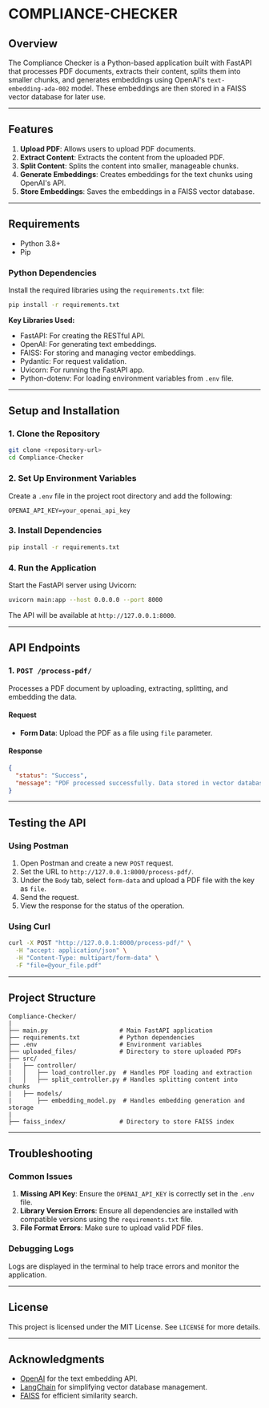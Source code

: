# COMPLIANCE-CHECKER

## Overview
The Compliance Checker is a Python-based application built with FastAPI that processes PDF documents, extracts their content, splits them into smaller chunks, and generates embeddings using OpenAI's `text-embedding-ada-002` model. These embeddings are then stored in a FAISS vector database for later use.

---

## Features
1. **Upload PDF**: Allows users to upload PDF documents.
2. **Extract Content**: Extracts the content from the uploaded PDF.
3. **Split Content**: Splits the content into smaller, manageable chunks.
4. **Generate Embeddings**: Creates embeddings for the text chunks using OpenAI's API.
5. **Store Embeddings**: Saves the embeddings in a FAISS vector database.

---

## Requirements
- Python 3.8+
- Pip

### Python Dependencies
Install the required libraries using the `requirements.txt` file:
```bash
pip install -r requirements.txt
```

**Key Libraries Used:**
- FastAPI: For creating the RESTful API.
- OpenAI: For generating text embeddings.
- FAISS: For storing and managing vector embeddings.
- Pydantic: For request validation.
- Uvicorn: For running the FastAPI app.
- Python-dotenv: For loading environment variables from `.env` file.

---

## Setup and Installation

### 1. Clone the Repository
```bash
git clone <repository-url>
cd Compliance-Checker
```

### 2. Set Up Environment Variables
Create a `.env` file in the project root directory and add the following:
```
OPENAI_API_KEY=your_openai_api_key
```

### 3. Install Dependencies
```bash
pip install -r requirements.txt
```

### 4. Run the Application
Start the FastAPI server using Uvicorn:
```bash
uvicorn main:app --host 0.0.0.0 --port 8000
```

The API will be available at `http://127.0.0.1:8000`.

---

## API Endpoints

### 1. `POST /process-pdf/`
Processes a PDF document by uploading, extracting, splitting, and embedding the data.

#### Request
- **Form Data**: Upload the PDF as a file using `file` parameter.

#### Response
```json
{
  "status": "Success",
  "message": "PDF processed successfully. Data stored in vector database."
}
```

---

## Testing the API

### Using Postman
1. Open Postman and create a new `POST` request.
2. Set the URL to `http://127.0.0.1:8000/process-pdf/`.
3. Under the `Body` tab, select `form-data` and upload a PDF file with the key as `file`.
4. Send the request.
5. View the response for the status of the operation.

### Using Curl
```bash
curl -X POST "http://127.0.0.1:8000/process-pdf/" \
  -H "accept: application/json" \
  -H "Content-Type: multipart/form-data" \
  -F "file=@your_file.pdf"
```

---

## Project Structure
```
Compliance-Checker/
|
├── main.py                    # Main FastAPI application
├── requirements.txt           # Python dependencies
├── .env                       # Environment variables
├── uploaded_files/            # Directory to store uploaded PDFs
├── src/
|   ├── controller/
|   │   ├── load_controller.py  # Handles PDF loading and extraction
|   │   ├── split_controller.py # Handles splitting content into chunks
|   ├── models/
|       ├── embedding_model.py  # Handles embedding generation and storage
|
├── faiss_index/               # Directory to store FAISS index
```

---

## Troubleshooting

### Common Issues
1. **Missing API Key**: Ensure the `OPENAI_API_KEY` is correctly set in the `.env` file.
2. **Library Version Errors**: Ensure all dependencies are installed with compatible versions using the `requirements.txt` file.
3. **File Format Errors**: Make sure to upload valid PDF files.

### Debugging Logs
Logs are displayed in the terminal to help trace errors and monitor the application.

---

## License
This project is licensed under the MIT License. See `LICENSE` for more details.

---

## Acknowledgments
- [OpenAI](https://openai.com) for the text embedding API.
- [LangChain](https://langchain.com) for simplifying vector database management.
- [FAISS](https://faiss.ai/) for efficient similarity search.


